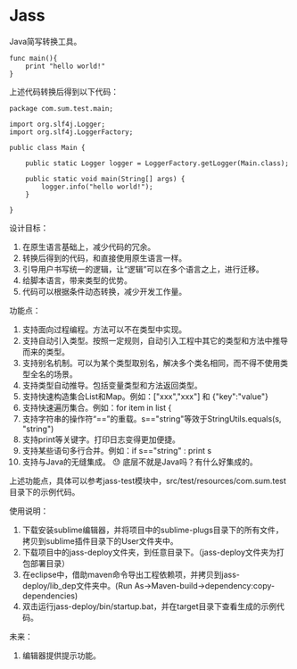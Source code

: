 # Jass
Java简写转换工具。

```
func main(){
    print "hello world!"
}
```

上述代码转换后得到以下代码：

```
package com.sum.test.main;

import org.slf4j.Logger;
import org.slf4j.LoggerFactory;

public class Main {
    
    public static Logger logger = LoggerFactory.getLogger(Main.class);

    public static void main(String[] args) {
        logger.info("hello world!");
    }

}
```

设计目标：
1. 在原生语言基础上，减少代码的冗余。
2. 转换后得到的代码，和直接使用原生语言一样。
3. 引导用户书写统一的逻辑，让“逻辑”可以在多个语言之上，进行迁移。
4. 给脚本语言，带来类型的优势。
5. 代码可以根据条件动态转换，减少开发工作量。

功能点：
1. 支持面向过程编程。方法可以不在类型中实现。
2. 支持自动引入类型。按照一定规则，自动引入工程中其它的类型和方法中推导而来的类型。
3. 支持别名机制。可以为某个类型取别名，解决多个类名相同，而不得不使用类型全名的场景。
4. 支持类型自动推导。包括变量类型和方法返回类型。
5. 支持快速构造集合List和Map。例如：["xxx","xxx"] 和 {"key":"value"}
6. 支持快速遍历集合。例如：for item in list {
7. 支持字符串的操作符“==”的重载。s=="string"等效于StringUtils.equals(s, "string")
8. 支持print等关键字。打印日志变得更加便捷。
9. 支持某些语句多行合并。例如：if s=="string" : print s
10. 支持与Java的无缝集成。 :sweat: 底层不就是Java吗？有什么好集成的。

上述功能点，具体可以参考jass-test模块中，src/test/resources/com.sum.test目录下的示例代码。  

使用说明：
1. 下载安装sublime编辑器，并将项目中的sublime-plugs目录下的所有文件，拷贝到sublime插件目录下的User文件夹中。
2. 下载项目中的jass-deploy文件夹，到任意目录下。（jass-deploy文件夹为打包部署目录）
3. 在eclipse中，借助maven命令导出工程依赖项，并拷贝到jass-deploy/lib_dep文件夹中。(Run As->Maven-build->dependency:copy-dependencies)
4. 双击运行jass-deploy/bin/startup.bat，并在target目录下查看生成的示例代码。

未来：
1. 编辑器提供提示功能。














